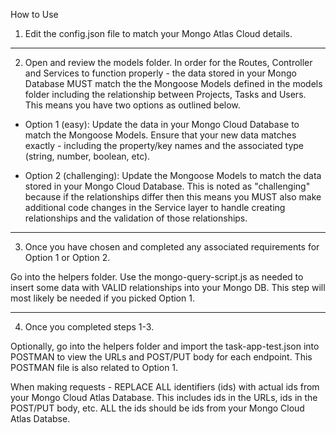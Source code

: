How to Use

1. Edit the config.json file to match your Mongo Atlas Cloud details.

---

2. Open and review the models folder. In order for the Routes, Controller and Services to function properly - the data stored in your Mongo Database MUST match the the Mongoose Models defined in the models folder including the relationship between Projects, Tasks and Users. This means you have two options as outlined below.

-   Option 1 (easy):
    Update the data in your Mongo Cloud Database to match the Mongoose Models. Ensure that your new data matches exactly - including the property/key names and the associated type (string, number, boolean, etc).

-   Option 2 (challenging):
    Update the Mongoose Models to match the data stored in your Mongo Cloud Database. This is noted as "challenging" because if the relationships differ then this means you MUST also make additional code changes in the Service layer to handle creating relationships and the validation of those relationships.

---

3. Once you have chosen and completed any associated requirements for Option 1 or Option 2.

Go into the helpers folder. Use the mongo-query-script.js as needed to insert some data with VALID relationships into your Mongo DB. This step will most likely be needed if you picked Option 1.

---

4. Once you completed steps 1-3.

Optionally, go into the helpers folder and import the task-app-test.json into POSTMAN to view the URLs and POST/PUT body for each endpoint. This POSTMAN file is also related to Option 1.

When making requests - REPLACE ALL identifiers (ids) with actual ids from your Mongo Cloud Atlas Database. This includes ids in the URLs, ids in the POST/PUT body, etc. ALL the ids should be ids from your Mongo Cloud Atlas Databse.
